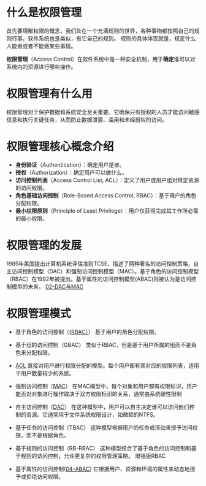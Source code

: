 
# 什么是权限管理

首先要理解权限的概念，我们处在一个充满规则的世界，各种事物都按照自己的规则行事，软件系统也是类似，有它自己的规则。 规则的具体体现就是，规定什么人能做或者不能做某些事情。

**权限管理**（Access Control）在软件系统中是一种安全机制，用于**确定**谁可以对系统内的资源进行哪些操作。


# 权限管理有什么用

权限管理对于保护数据和系统安全至关重要。它确保只有授权的人员才能访问敏感信息和执行关键任务，从而防止数据泄露、滥用和未经授权的访问。

# 权限管理核心概念介绍

- **身份验证**（Authentication）：确定用户是谁。
- **授权**（Authorization）：确定用户可以做什么。
- **访问控制列表**（Access Control List, ACL）：定义了用户或用户组对特定资源的访问权限。
- **角色基础访问控制**（Role-Based Access Control, RBAC）：基于用户的角色分配权限。
- **最小权限原则**（Principle of Least Privilege）：用户仅获得完成其工作所必需的最小权限。

# 权限管理的发展

1985年美国提出计算机系统评估准则TCSE，描述了两种著名的访问控制策略，自主访问控制模型（DAC）和强制访问控制模型（MAC）。基于角色的访问控制模型（RBAC）在1992年被提出。基于属性的访问控制模型(ABAC)则被认为是访问控制模型的未来。
[02-DAC与MAC](02-DAC与MAC.md)
# 权限管理模式
- 基于角色的访问控制（[(RBAC）](03-RBAC.md)）
	基于用户的角色分配权限。
	
-  基于组的访问控制（GBAC）
	类似于RBAC，但是基于用户所属的组而不是角色来分配权限。

-  [ACL](05-ACL.md)
	 直接对用户进行权限分配的模型。每个用户都有其对应的权限列表，适用于用户数量较少的系统。

- 强制访问控制（[MAC](02-DAC与MAC.md#MAC%20(强制访问控制模型))）
	在MAC模型中，每个对象和用户都有权限标识，用户能否对对象进行操作取决于双方权限标识的关系，通常由系统硬性限制

 - 自主访问控制（[DAC](02-DAC与MAC.md#DAC(%20自主访问控制模型))）
	在这种模型中，用户可以自主决定谁可以访问他们控制的资源。它通常用于文件系统权限设计，如微软的NTFS。
	
- 基于任务的访问控制（TBAC）
	这种模型根据用户的任务或活动来授予访问权限，而不是根据角色。
    
 - 基于规则的访问控制（RB-RBAC）
	这种模型结合了基于角色的访问控制和基于规则的访问控制，允许更复杂的权限管理策略。 增强版RBAC

- 基于属性的访问控制([04-ABAC](04-ABAC.md))
	它根据用户、资源和环境的属性来动态地授予或拒绝访问权限。
    
